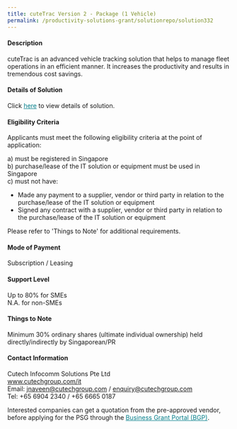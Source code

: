 ```yaml
---
title: cuteTrac Version 2 - Package (1 Vehicle)
permalink: /productivity-solutions-grant/solutionrepo/solution332
---
```


#### Description

cuteTrac is an advanced vehicle tracking solution that helps to manage fleet operations in an efficient manner. It increases the productivity and results in tremendous cost savings.







#### Details of Solution

Click <a href='https://govassist.gobusiness.gov.sg/images/psg/Cutech_Infocomm_Solutions_Annex_3_Part_1.pdf' style='color:#037e8a'>here</a> to view details of solution.

#### Eligibility Criteria

Applicants must meet the following eligibility criteria at the point of application:

a) must be registered in Singapore <br>
b) purchase/lease of the IT solution or equipment must be used in Singapore <br>
c) must not have:
- Made any payment to a supplier, vendor or third party in relation to the purchase/lease of the IT solution or equipment
- Signed any contract with a supplier, vendor or third party in relation to the purchase/lease of the IT solution or equipment

Please refer to 'Things to Note' for additional requirements.

#### Mode of Payment
Subscription / Leasing

#### Support Level
Up to 80% for SMEs <br>
N.A. for non-SMEs

#### Things to Note
Minimum 30% ordinary shares (ultimate individual ownership) held directly/indirectly by Singaporean/PR

#### Contact Information
Cutech Infocomm Solutions Pte Ltd<br>www.cutechgroup.com/it<br>Email: jnaveen@cutechgroup.com / enquiry@cutechgroup.com<br>Tel: +65 6904 2340 / +65 6665 0187

Interested companies can get a quotation from the pre-approved vendor, before applying for the PSG through the <a target='_blank' style='color:#037e8a' href='https://www.businessgrants.gov.sg/'>Business Grant Portal (BGP)</a>.
